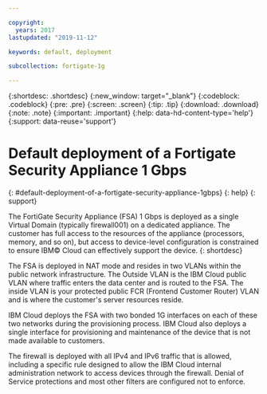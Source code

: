 ```yaml
---

copyright:
  years: 2017
lastupdated: "2019-11-12"

keywords: default, deployment

subcollection: fortigate-1g

---
```


{:shortdesc: .shortdesc}
{:new_window: target="_blank"}
{:codeblock: .codeblock}
{:pre: .pre}
{:screen: .screen}
{:tip: .tip}
{:download: .download}
{:note: .note}
{:important: .important}
{:help: data-hd-content-type='help'}
{:support: data-reuse='support'}

# Default deployment of a Fortigate Security Appliance 1 Gbps
{: #default-deployment-of-a-fortigate-security-appliance-1gbps}
{: help}
{: support}

The FortiGate Security Appliance (FSA) 1 Gbps is deployed as a single Virtual Domain (typically firewall001) on a dedicated appliance. The customer has full access to the resources of the appliance (processors, memory, and so on), but access to device-level configuration is constrained to ensure IBM© Cloud can effectively support the device.
{: shortdesc}

The FSA is deployed in NAT mode and resides in two VLANs within the public network infrastructure. The Outside VLAN is the IBM Cloud public VLAN where traffic enters the data center and is routed to the FSA. The inside VLAN is your protected public FCR (Frontend Customer Router) VLAN and is where the customer's server resources reside.  

IBM Cloud deploys the FSA with two bonded 1G interfaces on each of these two networks during the provisioning process. IBM Cloud also deploys a single interface for provisioning and maintenance of the device that is not made available to customers.

The firewall is deployed with all IPv4 and IPv6 traffic that is allowed, including a specific rule designed to allow the IBM Cloud internal administration network to access devices through the firewall. Denial of Service protections and most other filters are configured not to enforce.
